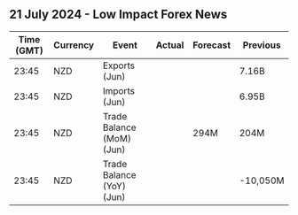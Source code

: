 ## 21 July 2024 - Low Impact Forex News

| Time (GMT) | Currency | Event | Actual | Forecast | Previous |
|------|----------|-------|--------|----------|----------|
| 23:45 | NZD | Exports (Jun) |  |  | 7.16B |
| 23:45 | NZD | Imports (Jun) |  |  | 6.95B |
| 23:45 | NZD | Trade Balance (MoM) (Jun) |  | 294M | 204M |
| 23:45 | NZD | Trade Balance (YoY) (Jun) |  |  | -10,050M |
